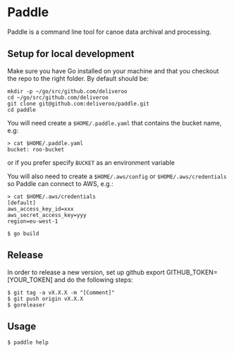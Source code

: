 # Paddle

Paddle is a command line tool for canoe data archival and processing.

## Setup for local development

Make sure you have Go installed on your machine and that you checkout the repo to
the right folder. By default should be:

```
mkdir -p ~/go/src/github.com/deliveroo
cd ~/go/src/github.com/deliveroo
git clone git@github.com:deliveroo/paddle.git
cd paddle
```

You will need create a `$HOME/.paddle.yaml` that contains the bucket name, e.g:

```
> cat $HOME/.paddle.yaml
bucket: roo-bucket
```

or if you prefer specify `BUCKET` as an environment variable

You will also need to create a `$HOME/.aws/config` or `$HOME/.aws/credentials` so Paddle can connect to AWS, e.g.:

```
> cat $HOME/.aws/credentials
[default]
aws_access_key_id=xxx
aws_secret_access_key=yyy
region=eu-west-1
```

```
$ go build
```

## Release

In order to release a new version, set up github export GITHUB_TOKEN=[YOUR_TOKEN] and do the following steps:

```
$ git tag -a vX.X.X -m "[Comment]"
$ git push origin vX.X.X
$ goreleaser
```

## Usage

```
$ paddle help
```
